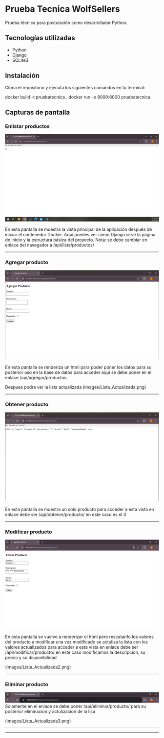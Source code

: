 # Prueba Tecnica WolfSellers

Prueba técnica para postulación como desarrollador Python.

## Tecnologías utilizadas

- Python  
- Django  
- SQLite3  

## Instalación

Clona el repositorio y ejecuta los siguientes comandos en tu terminal:


docker build -t pruebatecnica .
docker run -p 8000:8000 pruebatecnica


## Capturas de pantalla

### Enlistar productos

![Pantalla principal](images/Lista_Productos.png)

En esta pantalla se muestra la vista principal de la aplicación después de iniciar el contenedor Docker. Aquí puedes ver cómo Django sirve la página de inicio y la estructura básica del proyecto. Nota: se debe cambiar en enlace del navegador a /api/lista/productos/

---

### Agregar producto
![Agregar producto](images/Agregar_Producto.png)

En esta pantalla se renderiza un html para poder poner los datos para su posterior uso en la base de datos para acceder aqui se debe poner en el enlace /api/agregar/productos

Despues podra ver la lista actualizada
(images/Lista_Actualizada.png)

---

### Obtener producto
![Obtener Producto](images/Obtener_producto.png)

En esta pantalla se muestra un solo producto para acceder a esta vista en enlace debe ser /api/obtener/producto/<id del producto> en este caso es el 4

---

### Modificar producto
![Modificar Producto](images/Modificar_producto.png)

En esta pantalla se vuelve a renderizar el html pero rescatanfo los valores del producto a modificar una vez modificado se actuliza la lista con los valores actualizados para acceder a esta vista en enlace debe ser /api/modificar/producto/<id del producto> en este caso modificamos la descripcion, su precio y su disponibilidad

(images/Lista_Actualizada2.png)

---

### Eliminar producto
![Eliminar Producto](images/Eliminar_producto.png)
Solamente en el enlace se debe poner /api/eliminar/producto/<id del producto> para su posterior eliminacion y actulizacion de la lisa

(images/Lista_Actualizada3.png)



---




---
